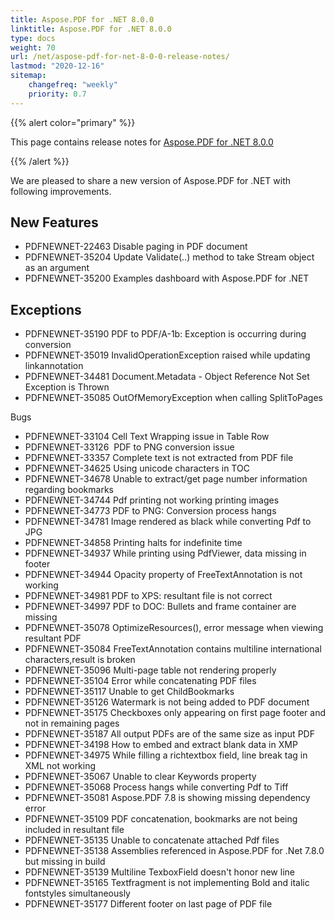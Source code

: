 ```yaml
---
title: Aspose.PDF for .NET 8.0.0 
linktitle: Aspose.PDF for .NET 8.0.0 
type: docs
weight: 70
url: /net/aspose-pdf-for-net-8-0-0-release-notes/
lastmod: "2020-12-16"
sitemap:
    changefreq: "weekly"
    priority: 0.7
---
```


{{% alert color="primary" %}} 

This page contains release notes for [Aspose.PDF for .NET 8.0.0](http://www.aspose.com/downloads/pdf/net/new-releases/aspose.pdf-for-.net-8.0.0/)

{{% /alert %}} 

We are pleased to share a new version of Aspose.PDF for .NET with following improvements.
## **New Features**
- PDFNEWNET-22463 Disable paging in PDF document
- PDFNEWNET-35204 Update Validate(..) method to take Stream object as an argument
- PDFNEWNET-35200 Examples dashboard with Aspose.PDF for .NET
## **Exceptions**
- PDFNEWNET-35190 PDF to PDF/A-1b: Exception is occurring during conversion
- PDFNEWNET-35019 InvalidOperationException raised while updating linkannotation
- PDFNEWNET-34481 Document.Metadata - Object Reference Not Set Exception is Thrown
- PDFNEWNET-35085 OutOfMemoryException when calling SplitToPages

Bugs

- PDFNEWNET-33104 Cell Text Wrapping issue in Table Row
- PDFNEWNET-33126  PDF to PNG conversion issue
- PDFNEWNET-33357 Complete text is not extracted from PDF file
- PDFNEWNET-34625 Using unicode characters in TOC
- PDFNEWNET-34678 Unable to extract/get page number information regarding bookmarks
- PDFNEWNET-34744 Pdf printing not working printing images
- PDFNEWNET-34773 PDF to PNG: Conversion process hangs
- PDFNEWNET-34781 Image rendered as black while converting Pdf to JPG
- PDFNEWNET-34858 Printing halts for indefinite time
- PDFNEWNET-34937 While printing using PdfViewer, data missing in footer
- PDFNEWNET-34944 Opacity property of FreeTextAnnotation is not working
- PDFNEWNET-34981 PDF to XPS: resultant file is not correct
- PDFNEWNET-34997 PDF to DOC: Bullets and frame container are missing
- PDFNEWNET-35078 OptimizeResources(), error message when viewing resultant PDF
- PDFNEWNET-35084 FreeTextAnnotation contains multiline international characters,result is broken
- PDFNEWNET-35096 Multi-page table not rendering properly
- PDFNEWNET-35104 Error while concatenating PDF files
- PDFNEWNET-35117 Unable to get ChildBookmarks
- PDFNEWNET-35126 Watermark is not being added to PDF document
- PDFNEWNET-35175 Checkboxes only appearing on first page footer and not in remaining pages
- PDFNEWNET-35187 All output PDFs are of the same size as input PDF
- PDFNEWNET-34198 How to embed and extract blank data in XMP
- PDFNEWNET-34975 While filling a richtextbox field, line break tag in XML not working
- PDFNEWNET-35067 Unable to clear Keywords property
- PDFNEWNET-35068 Process hangs while converting Pdf to Tiff
- PDFNEWNET-35081 Aspose.PDF 7.8 is showing missing dependency error
- PDFNEWNET-35109 PDF concatenation, bookmarks are not being included in resultant file
- PDFNEWNET-35135 Unable to concatenate attached Pdf files
- PDFNEWNET-35138 Assemblies referenced in Aspose.PDF for .Net 7.8.0 but missing in build
- PDFNEWNET-35139 Multiline TexboxField doesn't honor new line
- PDFNEWNET-35165 Textfragment is not implementing Bold and italic fontstyles simultaneously
- PDFNEWNET-35177 Different footer on last page of PDF file
